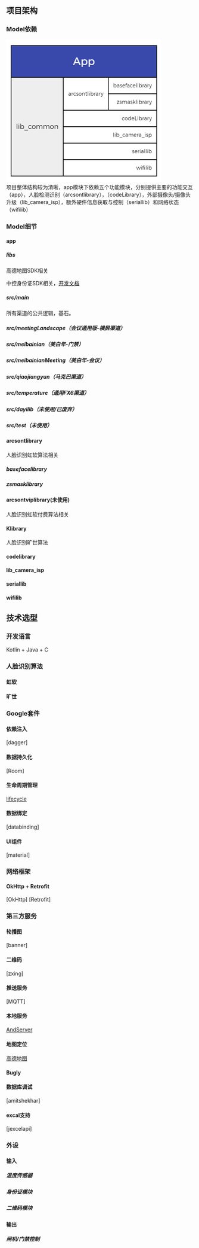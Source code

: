 ## 项目架构
### Model依赖
![app_model](zbx_qjy_doc/pic/app_model.png)  
项目整体结构较为清晰，app模块下依赖五个功能模块，分别提供主要的功能交互（app），人脸检测识别（arcsontlibrary），（codeLibrary），外部摄像头/摄像头升级（lib_camera_isp），额外硬件信息获取与控制（seriallib）和网络状态（wifilib）
### Model细节
#### app
##### libs
高德地图SDK相关

中控身份证SDK相关，[开发文档](zbx_qjy_doc/doc/ZKIDR%20SDK%20for%20Android-Ver2.0.2-cn.pdf)

##### src/main
所有渠道的公共逻辑，基石。
##### src/meetingLandscape（会议通用版-横屏渠道）

##### src/meibainian（美白年-门禁）

##### src/meibainianMeeting（美白年-会议）

##### src/qiaojiangyun（马克巴渠道）

##### src/temperature（通用FX6渠道）

##### src/dayilib（未使用/已废弃）

##### src/test（未使用）
#### arcsontlibrary
人脸识别虹软算法相关
##### basefacelibrary

##### zsmasklibrary

#### arcsontviplibrary(未使用)
人脸识别虹软付费算法相关

#### Klibrary
人脸识别旷世算法

#### codelibrary

#### lib_camera_isp


#### seriallib

#### wifilib

## 技术选型
### 开发语言
Kotlin + Java + C

### 人脸识别算法
#### 虹软

#### 旷世


### Google套件
#### 依赖注入
[dagger]

#### 数据持久化
[Room]

#### 生命周期管理
[lifecycle]()

#### 数据绑定
[databinding]

#### UI组件
[material]

### 网络框架
#### OkHttp + Retrofit
[OkHttp]
[Retrofit]

### 第三方服务
#### 轮播图
[banner]

#### 二维码
[zxing]

#### 推送服务
[MQTT]

#### 本地服务
[AndServer]()

#### 地图定位
[高德地图](https://lbs.amap.com/api/android-sdk/guide/create-project/android-studio-create-project)

#### Bugly


#### 数据库调试
[amitshekhar]

#### excal支持
[jexcelapi]

### 外设
#### 输入
##### 温度传感器


##### 身份证模块

##### 二维码模块


#### 输出
##### 闸机/门禁控制

